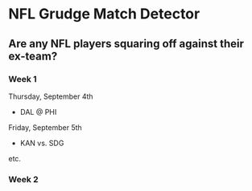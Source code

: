 # NFL Grudge Match Detector
## Are any NFL players squaring off against their ex-team?
### Week 1
Thursday, September 4th  
- DAL @ PHI

Friday, September 5th  
- KAN vs. SDG  

etc.   
### Week 2


